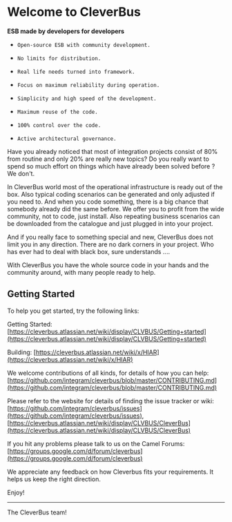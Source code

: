 # Welcome to CleverBus

**ESB made by developers for developers**

-     Open-source ESB with community development.
-     No limits for distribution.
-     Real life needs turned into framework.
-     Focus on maximum reliability during operation.
-     Simplicity and high speed of the development.
-     Maximum reuse of the code.
-     100% control over the code.
-     Active architectural governance.


Have you already noticed that most of integration projects consist of 80% from routine and only 20% are really new topics? Do you really want to spend so much effort on things which have already been solved before ? We don't.

In CleverBus world most of the operational infrastructure is ready out of the box. Also typical coding scenarios can be generated and only adjusted if you need to. And when you code something, there is a big chance that somebody already did the same before.  We offer you to profit from the wide community, not to code, just install.
Also repeating business scenarios can be downloaded from the catalogue and just plugged in into  your project.

And if you really face to something special and new, CleverBus does not limit you in any direction. There are no dark corners in your project. Who has ever had to deal with black box, sure understands ....

With CleverBus you have the whole source code in your hands and the community around, with many people ready to help.


## Getting Started
To help you get started, try the following links:

Getting Started: [https://cleverbus.atlassian.net/wiki/display/CLVBUS/Getting+started](https://cleverbus.atlassian.net/wiki/display/CLVBUS/Getting+started)

Building: [https://cleverbus.atlassian.net/wiki/x/HIAR](https://cleverbus.atlassian.net/wiki/x/HIAR)

We welcome contributions of all kinds, for details of how you can help: [https://github.com/integram/cleverbus/blob/master/CONTRIBUTING.md](https://github.com/integram/cleverbus/blob/master/CONTRIBUTING.md)
  
Please refer to the website for details of finding the issue tracker or wiki: 
[https://github.com/integram/cleverbus/issues](https://github.com/integram/cleverbus/issues), [https://cleverbus.atlassian.net/wiki/display/CLVBUS/CleverBus](https://cleverbus.atlassian.net/wiki/display/CLVBUS/CleverBus)

If you hit any problems please talk to us on the Camel Forums: [https://groups.google.com/d/forum/cleverbus](https://groups.google.com/d/forum/cleverbus)


We appreciate any feedback on how Cleverbus fits your requirements. It helps us keep the right direction.

Enjoy!

--------------------
The CleverBus team!
